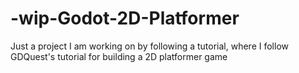# -wip-Godot-2D-Platformer
Just a project I am working on by following a tutorial, where I follow GDQuest's tutorial for building a 2D platformer game
